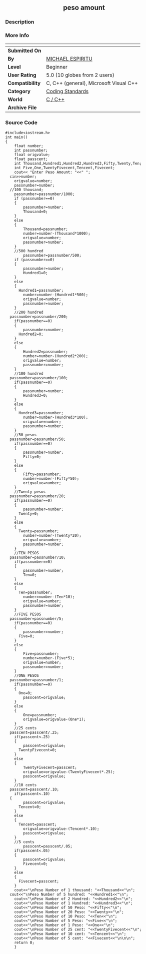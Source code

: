 ﻿<div align="center">

## peso amount


</div>

### Description


 
### More Info
 


<span>             |<span>
---                |---
**Submitted On**   |
**By**             |[MICHAEL ESPIRITU](https://github.com/Planet-Source-Code/PSCIndex/blob/master/ByAuthor/michael-espiritu.md)
**Level**          |Beginner
**User Rating**    |5.0 (10 globes from 2 users)
**Compatibility**  |C, C\+\+ \(general\), Microsoft Visual C\+\+
**Category**       |[Coding Standards](https://github.com/Planet-Source-Code/PSCIndex/blob/master/ByCategory/coding-standards__3-32.md)
**World**          |[C / C\+\+](https://github.com/Planet-Source-Code/PSCIndex/blob/master/ByWorld/c-c.md)
**Archive File**   |[](https://github.com/Planet-Source-Code/michael-espiritu-peso-amount__3-11274/archive/master.zip)





### Source Code

```
#include<iostream.h>
int main()
{
	float number;
	int passnumber;
	float origvalue;
	float passcent;
	int Thousand,Hundred1,Hundred2,Hundred3,Fifty,Twenty,Ten;
	int Five,One,TwentyFivecent,Tencent,Fivecent;
	cout<< "Enter Peso Amount: "<<" ";
  cin>>number;
	origvalue=number;
	passnumber=number;
  //100 thousand;
	passnumber=passnumber/1000;
	if (passnumber==0)
	{
		passnumber=number;
		Thousand=0;
	}
	else
	{
		Thousand=passnumber;
		number=number-(Thousand*1000);
		origvalue=number;
		passnumber=number;
	}
	//500 hundred
		passnumber=passnumber/500;
	if (passnumber==0)
	{
		passnumber=number;
		Hundred1=0;
	}
	else
	{
	  Hundred1=passnumber;
		number=number-(Hundred1*500);
		origvalue=number;
		passnumber=number;
	}
	//200 hundred
  passnumber=passnumber/200;
	if(passnumber==0)
	{
		passnumber=number;
	  Hundred2=0;
	}
	else
	{
		Hundred2=passnumber;
		number=number-(Hundred2*200);
		origvalue=number;
		passnumber=number;
	}
	//100 hundred
  passnumber=passnumber/100;
	if(passnumber==0)
	{
		passnumber=number;
		Hundred3=0;
	}
	else
	{
	  Hundred3=passnumber;
		number=number-(Hundred3*100);
		origvalue=number;
		passnumber=number;
	}
	//50 pesos
  passnumber=passnumber/50;
	if(passnumber==0)
	{
		passnumber=number;
		Fifty=0;
	}
	else
	{
		Fifty=passnumber;
		number=number-(Fifty*50);
		origvalue=number;
	}
	//Twenty pesos
  passnumber=passnumber/20;
	if(passnumber==0)
	{
		passnumber=number;
	  Twenty=0;
	}
	else
	{
	  Twenty=passnumber;
		number=number-(Twenty*20);
		origvalue=number;
		passnumber=number;
	}
	//TEN PESOS
  passnumber=passnumber/10;
	if(passnumber==0)
	{
		passnumber=number;
		Ten=0;
	}
	else
	{
	  Ten=passnumber;
		number=number-(Ten*10);
		origvalue=number;
		passnumber=number;
	}
	//FIVE PESOS
  passnumber=passnumber/5;
	if(passnumber==0)
	{
		passnumber=number;
	  Five=0;
	}
	else
	{
		Five=passnumber;
		number=number-(Five*5);
		origvalue=number;
		passnumber=number;
	}
	//ONE PESOS
  passnumber=passnumber/1;
	if(passnumber==0)
	{
	  One=0;
		passcent=origvalue;
	}
	else
	{
		One=passnumber;
		origvalue=origvalue-(One*1);
	}
	//25 cents
  passcent=passcent/.25;
	if(passcent<.25)
	{
		passcent=origvalue;
	  TwentyFivecent=0;
	}
	else
	{
		TwentyFivecent=passcent;
		origvalue=origvalue-(TwentyFivecent*.25);
		passcent=origvalue;
	}
	//10 cents
  passcent=passcent/.10;
	if(passcent<.10)
  {
		passcent=origvalue;
	  Tencent=0;
	}
	else
	{
	  Tencent=passcent;
		origvalue=origvalue-(Tencent*.10);
		passcent=origvalue;
	}
	//5 cents
		passcent=passcent/.05;
	if(passcent<.05)
	{
		passcent=origvalue;
		Fivecent=0;
	}
	else
	{
	  Fivecent=passcent;
	}
	cout<<"\nPeso Number of 1 thousand: "<<Thousand<<"\n";
  cout<<"\nPeso Number of 5 hundred: "<<Hundred1<<"\n";
	cout<<"\nPeso Number of 2 Hundred: "<<Hundred2<<"\n";
	cout<<"\nPeso Number of 1 Hundred: "<<Hundred3<<"\n";
	cout<<"\nPeso Number of 50 Peso: "<<Fifty<<"\n";
	cout<<"\nPeso Number of 20 Peso: "<<Twenty<<"\n";
	cout<<"\nPeso Number of 10 Peso: "<<Ten<<"\n";
	cout<<"\nPeso Number of 5 Peso: "<<Five<<"\n";
	cout<<"\nPeso Number of 1 Peso: "<<One<<"\n";
	cout<<"\nPeso Number of 25 cent: "<<TwentyFivecent<<"\n";
	cout<<"\nPeso Number of 10 cent: "<<Tencent<<"\n";
	cout<<"\nPeso Number of 5 cent: "<<Fivecent<<"\n\n\n";
	return 0;
	}
```

